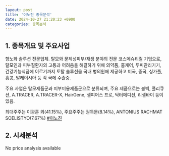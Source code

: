 ```yaml
---
layout: post
title: '이노진 종목분석'
date: 2024-10-27 21:20:23 +0900
categories: 종목분석
---
```


## 1. 종목개요 및 주요사업

항노화 솔루션 전문업체. 탈모와 문제성피부/재생 분야의 전문 코스메슈티컬 기업으로, 탈모인과 피부질환자의 고통과 어려움을 해결하기 위해 의약품, 홈케어, 두피관리기기, 건강기능식품에 이르기까지 토탈 솔루션을 국내 병의원에 제공하고 미국, 중국, 싱가폴, 홍콩, 말레이시아 등 각 국에 수출중.

주요 사업은 탈모제품군과 피부미용제품군으로 분류되며, 주요 제품으로는 볼빅, 폴리큐션, A.TRACER, A.TRACER-X, HairGene, 셀피어스 프로, 닥터메디션, 리셀바이 등이 있음.

최대주주는 이광훈 외(41.15%), 주요주주는 권득문(8.14%), ANTONIUS RACHMAT SOELISTYO(7.67%)
[#이노진](#)

## 2. 시세분석

No price analysis available

